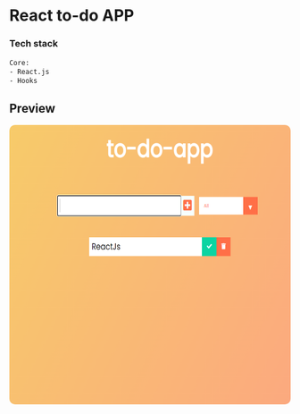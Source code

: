 # React to-do APP
### Tech stack

```
Core:
- React.js
- Hooks
```
## Preview

<img src="/preview.png" height="500" style="border-radius:10px;margin-bottom:1rem;" />


